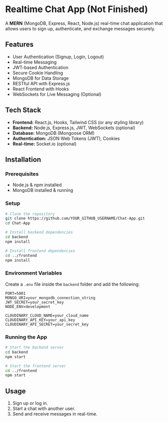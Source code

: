 # Realtime Chat App (Not Finished)

A **MERN** (MongoDB, Express, React, Node.js) real-time chat application that allows users to sign up, authenticate, and exchange messages securely.

## Features
- User Authentication (Signup, Login, Logout)
- Real-time Messaging
- JWT-based Authentication
- Secure Cookie Handling
- MongoDB for Data Storage
- RESTful API with Express.js
- React Frontend with Hooks
- WebSockets for Live Messaging (Optional)

## Tech Stack
- **Frontend:** React.js, Hooks, Tailwind CSS (or any styling library)
- **Backend:** Node.js, Express.js, JWT, WebSockets (optional)
- **Database:** MongoDB (Mongoose ORM)
- **Authentication:** JSON Web Tokens (JWT), Cookies
- **Real-time:** Socket.io (optional)

## Installation

### Prerequisites
- Node.js & npm installed
- MongoDB installed & running

### Setup
```sh
# Clone the repository
git clone https://github.com/YOUR_GITHUB_USERNAME/Chat-App.git
cd Chat-App

# Install backend dependencies
cd backend
npm install

# Install frontend dependencies
cd ../frontend
npm install
```

### Environment Variables
Create a `.env` file inside the `backend` folder and add the following:
```
PORT=5001
MONGO_URI=your_mongodb_connection_string
JWT_SECRET=your_secret_key
NODE_ENV=development

CLOUDINARY_CLOUD_NAME=your_cloud_name
CLOUDINARY_API_KEY=your_api_key
CLOUDINARY_API_SECRET=your_secret_key
```

### Running the App
```sh
# Start the backend server
cd backend
npm start

# Start the frontend server
cd ../frontend
npm start
```

## Usage
1. Sign up or log in.
2. Start a chat with another user.
3. Send and receive messages in real-time.






